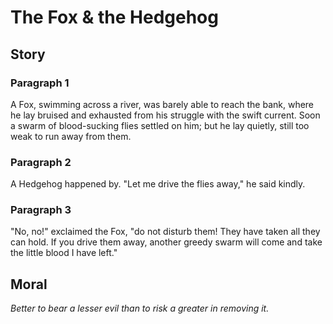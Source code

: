 
# The Fox & the Hedgehog

## Story


### Paragraph 1

A Fox, swimming across a river, was barely able to reach the bank, where he lay bruised and exhausted from his struggle with the swift current. Soon a swarm of blood-sucking flies settled on him; but he lay quietly, still too weak to run away from them.



### Paragraph 2

A Hedgehog happened by. "Let me drive the flies away," he said kindly.



### Paragraph 3

"No, no!" exclaimed the Fox, "do not disturb them! They have taken all they can hold. If you drive them away, another greedy swarm will come and take the little blood I have left."



## Moral

_Better to bear a lesser evil than to risk a greater in removing it._

